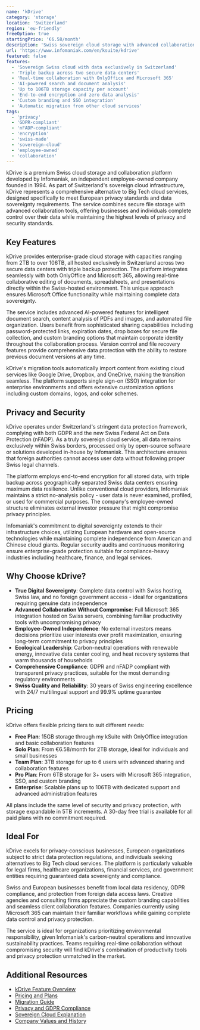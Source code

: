 ```yaml
---
name: 'kDrive'
category: 'storage'
location: 'Switzerland'
region: 'eu-friendly'
freeOption: true
startingPrice: '€6.58/month'
description: 'Swiss sovereign cloud storage with advanced collaboration features, end-to-end encryption, and full GDPR/nFADP compliance from employee-owned Infomaniak.'
url: 'https://www.infomaniak.com/en/ksuite/kdrive'
featured: false
features:
  - 'Sovereign Swiss cloud with data exclusively in Switzerland'
  - 'Triple backup across two secure data centers'
  - 'Real-time collaboration with OnlyOffice and Microsoft 365'
  - 'AI-powered search and document analysis'
  - 'Up to 106TB storage capacity per account'
  - 'End-to-end encryption and zero data analysis'
  - 'Custom branding and SSO integration'
  - 'Automatic migration from other cloud services'
tags:
  - 'privacy'
  - 'GDPR-compliant'
  - 'nFADP-compliant'
  - 'encryption'
  - 'swiss-made'
  - 'sovereign-cloud'
  - 'employee-owned'
  - 'collaboration'
---
```


kDrive is a premium Swiss cloud storage and collaboration platform developed by Infomaniak, an independent employee-owned company founded in 1994. As part of Switzerland's sovereign cloud infrastructure, kDrive represents a comprehensive alternative to Big Tech cloud services, designed specifically to meet European privacy standards and data sovereignty requirements. The service combines secure file storage with advanced collaboration tools, offering businesses and individuals complete control over their data while maintaining the highest levels of privacy and security standards.

## Key Features

kDrive provides enterprise-grade cloud storage with capacities ranging from 2TB to over 106TB, all hosted exclusively in Switzerland across two secure data centers with triple backup protection. The platform integrates seamlessly with both OnlyOffice and Microsoft 365, allowing real-time collaborative editing of documents, spreadsheets, and presentations directly within the Swiss-hosted environment. This unique approach ensures Microsoft Office functionality while maintaining complete data sovereignty.

The service includes advanced AI-powered features for intelligent document search, content analysis of PDFs and images, and automated file organization. Users benefit from sophisticated sharing capabilities including password-protected links, expiration dates, drop boxes for secure file collection, and custom branding options that maintain corporate identity throughout the collaboration process. Version control and file recovery features provide comprehensive data protection with the ability to restore previous document versions at any time.

kDrive's migration tools automatically import content from existing cloud services like Google Drive, Dropbox, and OneDrive, making the transition seamless. The platform supports single sign-on (SSO) integration for enterprise environments and offers extensive customization options including custom domains, logos, and color schemes.

## Privacy and Security

kDrive operates under Switzerland's stringent data protection framework, complying with both GDPR and the new Swiss Federal Act on Data Protection (nFADP). As a truly sovereign cloud service, all data remains exclusively within Swiss borders, processed only by open-source software or solutions developed in-house by Infomaniak. This architecture ensures that foreign authorities cannot access user data without following proper Swiss legal channels.

The platform employs end-to-end encryption for all stored data, with triple backup across geographically separated Swiss data centers ensuring maximum data resilience. Unlike conventional cloud providers, Infomaniak maintains a strict no-analysis policy - user data is never examined, profiled, or used for commercial purposes. The company's employee-owned structure eliminates external investor pressure that might compromise privacy principles.

Infomaniak's commitment to digital sovereignty extends to their infrastructure choices, utilizing European hardware and open-source technologies while maintaining complete independence from American and Chinese cloud giants. Regular security audits and continuous monitoring ensure enterprise-grade protection suitable for compliance-heavy industries including healthcare, finance, and legal services.

## Why Choose kDrive?

- **True Digital Sovereignty**: Complete data control with Swiss hosting, Swiss law, and no foreign government access - ideal for organizations requiring genuine data independence
- **Advanced Collaboration Without Compromise**: Full Microsoft 365 integration hosted on Swiss servers, combining familiar productivity tools with uncompromising privacy
- **Employee-Owned Independence**: No external investors means decisions prioritize user interests over profit maximization, ensuring long-term commitment to privacy principles
- **Ecological Leadership**: Carbon-neutral operations with renewable energy, innovative data center cooling, and heat recovery systems that warm thousands of households
- **Comprehensive Compliance**: GDPR and nFADP compliant with transparent privacy practices, suitable for the most demanding regulatory environments
- **Swiss Quality and Reliability**: 30 years of Swiss engineering excellence with 24/7 multilingual support and 99.9% uptime guarantee

## Pricing

kDrive offers flexible pricing tiers to suit different needs:

- **Free Plan**: 15GB storage through my kSuite with OnlyOffice integration and basic collaboration features
- **Solo Plan**: From €6.58/month for 2TB storage, ideal for individuals and small businesses
- **Team Plan**: 3TB storage for up to 6 users with advanced sharing and collaboration features
- **Pro Plan**: From 6TB storage for 3+ users with Microsoft 365 integration, SSO, and custom branding
- **Enterprise**: Scalable plans up to 106TB with dedicated support and advanced administration features

All plans include the same level of security and privacy protection, with storage expandable in 5TB increments. A 30-day free trial is available for all paid plans with no commitment required.

## Ideal For

kDrive excels for privacy-conscious businesses, European organizations subject to strict data protection regulations, and individuals seeking alternatives to Big Tech cloud services. The platform is particularly valuable for legal firms, healthcare organizations, financial services, and government entities requiring guaranteed data sovereignty and compliance.

Swiss and European businesses benefit from local data residency, GDPR compliance, and protection from foreign data access laws. Creative agencies and consulting firms appreciate the custom branding capabilities and seamless client collaboration features. Companies currently using Microsoft 365 can maintain their familiar workflows while gaining complete data control and privacy protection.

The service is ideal for organizations prioritizing environmental responsibility, given Infomaniak's carbon-neutral operations and innovative sustainability practices. Teams requiring real-time collaboration without compromising security will find kDrive's combination of productivity tools and privacy protection unmatched in the market.

## Additional Resources

- [kDrive Feature Overview](https://www.infomaniak.com/en/ksuite/kdrive)
- [Pricing and Plans](https://www.infomaniak.com/en/ksuite/kdrive/prices)
- [Migration Guide](https://www.infomaniak.com/en/support/faq/admin2/kdrive)
- [Privacy and GDPR Compliance](https://www.infomaniak.com/en/legal/general-data-protection-regulation)
- [Sovereign Cloud Explanation](https://news.infomaniak.com/en/sovereign-cloud/)
- [Company Values and History](https://www.infomaniak.com/en/about)
